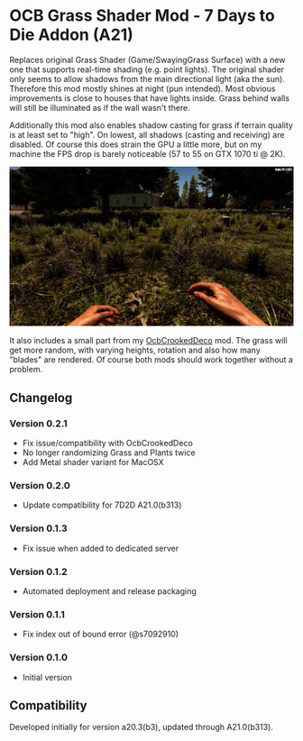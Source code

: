 # OCB Grass Shader Mod - 7 Days to Die Addon (A21)

Replaces original Grass Shader (Game/SwayingGrass Surface) with
a new one that supports real-time shading (e.g. point lights).
The original shader only seems to allow shadows from the main
directional light (aka the sun). Therefore this mod mostly
shines at night (pun intended). Most obvious improvements is
close to houses that have lights inside. Grass behind walls
will still be illuminated as if the wall wasn't there.

Additionally this mod also enables shadow casting for grass
if terrain quality is at least set to "high". On lowest, all
shadows (casting and receiving) are disabled. Of course this
does strain the GPU a little more, but on my machine the FPS
drop is barely noticeable (57 to 55 on GTX 1070 ti @ 2K).

![Grass with new shader](Screens/in-game-day-new-shader.jpg)

It also includes a small part from my [OcbCrookedDeco][2] mod.
The grass will get more random, with varying heights, rotation
and also how many "blades" are rendered. Of course both mods
should work together without a problem.

## Changelog

### Version 0.2.1

- Fix issue/compatibility with OcbCrookedDeco
- No longer randomizing Grass and Plants twice
- Add Metal shader variant for MacOSX

### Version 0.2.0

- Update compatibility for 7D2D A21.0(b313)

### Version 0.1.3

- Fix issue when added to dedicated server

### Version 0.1.2

- Automated deployment and release packaging

### Version 0.1.1

- Fix index out of bound error (@s7092910)

### Version 0.1.0

- Initial version

## Compatibility

Developed initially for version a20.3(b3), updated through A21.0(b313).

[1]: https://github.com/OCB7D2D/A20BepInExPreloader
[2]: https://github.com/OCB7D2D/OcbCrookedDeco
